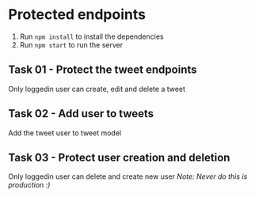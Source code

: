 # Protected endpoints

1. Run `npm install` to install the dependencies
2. Run `npm start` to run the server

## Task 01 - Protect the tweet endpoints

Only loggedin user can create, edit and delete a tweet

## Task 02 - Add user to tweets

Add the tweet user to tweet model

## Task 03 - Protect user creation and deletion

Only loggedin user can delete and create new user
_Note: Never do this is production :)_

